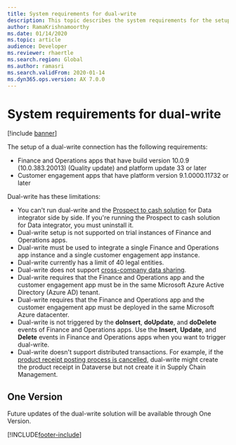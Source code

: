 ```yaml
---
title: System requirements for dual-write
description: This topic describes the system requirements for the setup of a dual-write connection.
author: RamaKrishnamoorthy
ms.date: 01/14/2020
ms.topic: article
audience: Developer
ms.reviewer: rhaertle
ms.search.region: Global
ms.author: ramasri
ms.search.validFrom: 2020-01-14
ms.dyn365.ops.version: AX 7.0.0
---
```


# System requirements for dual-write

[!include [banner](../../includes/banner.md)]

The setup of a dual-write connection has the following requirements:

+ Finance and Operations apps that have build version 10.0.9 (10.0.383.20013) (Quality update) and platform update 33 or later
+ Customer engagement apps that have platform version 9.1.0000.11732 or later

Dual-write has these limitations:

+ You can't run dual-write and the [Prospect to cash solution](../../../../supply-chain/sales-marketing/accounts-template-mapping-direct.md) for Data integrator side by side. If you're running the Prospect to cash solution for Data integrator, you must uninstall it.
+ Dual-write setup is not supported on trial instances of Finance and Operations apps.
+ Dual-write must be used to integrate a single Finance and Operations app instance and a single customer engagement app instance.
+ Dual-write currently has a limit of 40 legal entities.
+ Dual-write does not support [cross-company data sharing](../../sysadmin/cross-company-data-sharing.md).
+ Dual-write requires that the Finance and Operations app and the customer engagement app must be in the same Microsoft Azure Active Directory (Azure AD) tenant.
+ Dual-write requires that the Finance and Operations app and the customer engagement app must be deployed in the same Microsoft Azure datacenter.
+ Dual-write is not triggered by the **doInsert**, **doUpdate**, and **doDelete** events of Finance and Operations apps. Use the **Insert**, **Update**, and **Delete** events in Finance and Operations apps when you want to trigger dual-write. 
+ Dual-write doesn't support distributed transactions. For example, if the [product receipt posting process is cancelled](scm-field-service-procurement.md#cancelling-the-posting-process), dual-write might create the product receipt in Dataverse but not create it in Supply Chain Management. 



## One Version

Future updates of the dual-write solution will be available through One Version.


[!INCLUDE[footer-include](../../../../includes/footer-banner.md)]
